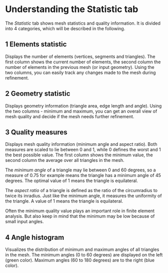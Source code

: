 # Understanding the Statistic tab

The _Statistic_ tab shows mesh statistics and quality information. It is divided into 4 categories, which will be described in the following.

## 1 Elements statistic
Displays the number of elements (vertices, segments and triangles). The first column shows the current number of elements, the second column the number of elements in the previous mesh (or input geometry). Using the two columns, you can easily track any changes made to the mesh during refinement.

## 2 Geometry statistic
Displays geometry information (triangle area, edge length and angle). Using the two columns - minimum and maximum, you can get an overall view of mesh quality and decide if the mesh needs further refinement.

## 3 Quality measures
Displays mesh quality information (minimum angle and aspect ratio). Both measures are scaled to lie between 0 and 1, while 0 defines the worst and 1 the best possible value. The first column shows the minimum value, the second column the average over all triangles in the mesh.

The _minimum angle_ of a triangle may lie between 0 and 60 degrees, so a measure of 0.75 for example means the triangle has a minimum angle of 45 degrees. The optimal value of 1 means the triangle is equilateral.

The _aspect ratio_ of a triangle is defined as the ratio of the circumradius to twice its inradius. Just like the minimum angle, it measures the uniformity of the triangle. A value of 1 means the triangle is equilateral.

Often the minimum quality value plays an important role in finite element analysis. But also keep in mind that the minimum may be low because of small input angles.

## 4 Angle histogram
Visualizes the distribution of minimum and maximum angles of all triangles in the mesh. The minimum angles (0 to 60 degrees) are displayed on the left (green color). Maximum angles (60 to 180 degrees) are to the right (blue color).

